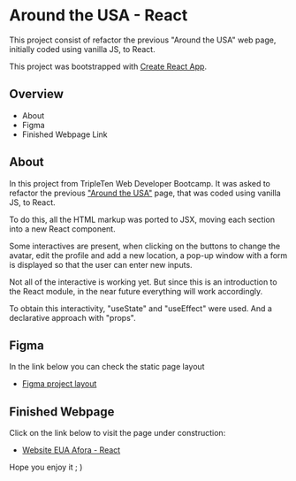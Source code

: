 # Around the USA - React

This project consist of refactor the previous "Around the USA" web page, initially coded using vanilla JS, to React.

This project was bootstrapped with [Create React App](https://github.com/facebook/create-react-app).

## Overview

- About
- Figma
- Finished Webpage Link

## About

In this project from TripleTen Web Developer Bootcamp. It was asked to refactor the previous ["Around the USA"](https://edu-fortes.github.io/web_project_4_ptbr/) page, that was coded using vanilla JS, to React.

To do this, all the HTML markup was ported to JSX, moving each section into a new React component.

Some interactives are present, when clicking on the buttons to change the avatar, edit the profile and add a new location, a pop-up window with a form is displayed so that the user can enter new inputs.

Not all of the interactive is working yet. But since this is an introduction to the React module, in the near future everything will work accordingly.

To obtain this interactivity, "useState" and "useEffect" were used. And a declarative approach with "props".

## Figma

In the link below you can check the static page layout

- [Figma project layout](https://www.figma.com/file/XfB6BSINvliub43JgKza1e/WEB.-Sprint-4.-Around-The-U.S.-desktop-%2B-mobile-pt)

## Finished Webpage

Click on the link below to visit the page under construction:

- [Website EUA Afora - React](https://edu-fortes.github.io/around-react_ptbr/)

Hope you enjoy it ; )
